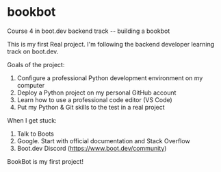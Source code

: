 # bookbot
Course 4 in boot.dev backend track -- building a bookbot

This is my first Real project. I'm following the backend developer learning track on boot.dev.

Goals of the project:
1. Configure a professional Python development environment on my computer
2. Deploy a Python project on my personal GitHub account
3. Learn how to use a professional code editor (VS Code)
4. Put my Python & Git skills to the test in a real project

When I get stuck:
1. Talk to Boots
2. Google. Start with official documentation and Stack Overflow
3. Boot.dev Discord (https://www.boot.dev/community)


BookBot is my first project!
